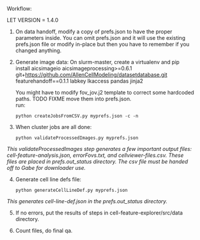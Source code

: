 Workflow:

LET VERSION = 1.4.0

1. On data handoff, modify a copy of prefs.json to have the proper parameters inside.  You can omit prefs.json and it will use the existing prefs.json file or modify in-place but then you have to remember if you changed anything.

2. Generate image data: 
    On slurm-master, create a virtualenv and pip install 
    aicsimageio
    aicsimageprocessing>=0.6.1
    git+https://github.com/AllenCellModeling/datasetdatabase.git
    featurehandoff==0.1.1
    labkey
    lkaccess
    pandas
    jinja2

    You might have to modify fov_jov.j2 template to correct some hardcoded paths.  TODO FIXME move them into prefs.json.  
    run:
    ```
    python createJobsFromCSV.py myprefs.json -c -n  
    ```

3. When cluster jobs are all done:
    ```
    python validateProcessedImages.py myprefs.json
    ```
*This validateProcessedImages step generates a few important output files: cell-feature-analysis.json, errorFovs.txt, and cellviewer-files.csv.  These files are placed in prefs.out_status directory. The csv file must be handed off to Gabe for downloader use.*

4. Generate cell line defs file:
    ```
    python generateCellLineDef.py myprefs.json
    ```
*This generates cell-line-def.json in the prefs.out_status directory.*

5. If no errors, put the results of steps in cell-feature-explorer/src/data directory.

6. Count files, do final qa. 

 

